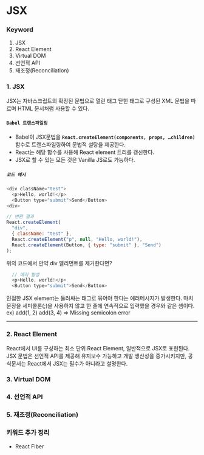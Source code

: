 # JSX

### Keyword

1. JSX
2. React Element
3. Virtual DOM
4. 선언적 API
5. 재조정(Reconciliation)

### 1. JSX

JSX는 자바스크립트의 확장된 문법으로 열린 태그 닫힌 태그로 구성된 XML 문법을 따르며 HTML 문서처럼 사용할 수 있다.

#### `Babel 트랜스파일링`

- Babel이 JSX문법을 **`React.createElement(components, props, …children)`** 함수로 트랜스파일링하여 문법적 설탕을 제공한다.
- React는 해당 함수를 사용해 React element 트리를 갱신한다.
- JSX로 할 수 있는 모든 것은 Vanilla JS로도 가능하다.

##### `코드 예시`

```javascript
<div className="test">
  <p>Hello, world!</p>
  <Button type="submit">Send</Button>
<div>

// 변환 결과
React.createElement(
  "div",
  { className: "test" },
  React.createElement("p", null, "Hello, world!"),
  React.createElement(Button, { type: "submit" }, "Send")
);
```

위의 코드에서 만약 div 엘리먼트를 제거한다면?

```javascript
  // 에러 발생
  <p>Hello, world!</p>
  <Button type="submit">Send</Button>
```

인접한 JSX element는 둘러싸는 태그로 묶어야 한다는 에러메시지가 발생한다.
마치 문장을 세미콜론(;)을 사용하지 않고 한 줄에 연속적으로 입력했을 경우와 같은 셈이다.
ex) add(1, 2) add(3, 4) => Missing semicolon error  

---

### 2. React Element

React에서 UI를 구성하는 최소 단위 React Element, 일반적으로 JSX로 표현된다.
JSX 문법은 선언적 API를 제공해 유지보수 가능하고 개발 생산성을 증가시키지만, 공식문서는 React에서 JSX는 필수가 아니라고 설명한다.

### 3. Virtual DOM

### 4. 선언적 API

### 5. 재조정(Reconciliation)

### 키워드 추가 정리

- React Fiber
